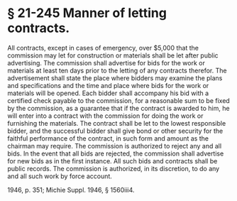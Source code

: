# § 21-245 Manner of letting contracts.

<p>All contracts, except in cases of emergency, over $5,000 that the commission may let for construction or materials shall be let after public advertising. The commission shall advertise for bids for the work or materials at least ten days prior to the letting of any contracts therefor. The advertisement shall state the place where bidders may examine the plans and specifications and the time and place where bids for the work or materials will be opened. Each bidder shall accompany his bid with a certified check payable to the commission, for a reasonable sum to be fixed by the commission, as a guarantee that if the contract is awarded to him, he will enter into a contract with the commission for doing the work or furnishing the materials. The contract shall be let to the lowest responsible bidder, and the successful bidder shall give bond or other security for the faithful performance of the contract, in such form and amount as the chairman may require. The commission is authorized to reject any and all bids. In the event that all bids are rejected, the commission shall advertise for new bids as in the first instance. All such bids and contracts shall be public records. The commission is authorized, in its discretion, to do any and all such work by force account.</p><p>1946, p. 351; Michie Suppl. 1946, § 1560iii4.</p>